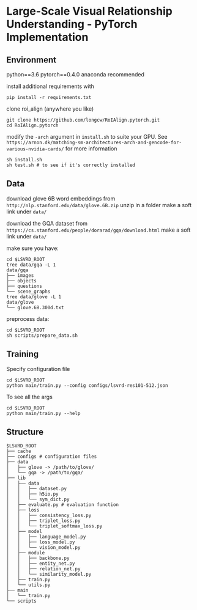 # Large-Scale Visual Relationship Understanding - PyTorch Implementation

## Environment

python==3.6 pytorch==0.4.0
anaconda recommended

install additional requirements with
```
pip install -r requirements.txt
```

clone roi_align (anywhere you like) 
```
git clone https://github.com/longcw/RoIAlign.pytorch.git
cd RoIAlign.pytorch
```
modify the `-arch` argument in `install.sh` to suite your GPU.
See `https://arnon.dk/matching-sm-architectures-arch-and-gencode-for-various-nvidia-cards/` for more information
```
sh install.sh
sh test.sh # to see if it's correctly installed
```

## Data

download glove 6B word embeddings from `http://nlp.stanford.edu/data/glove.6B.zip`
unzip in a folder
make a soft link under `data/`

download the GQA dataset from `https://cs.stanford.edu/people/dorarad/gqa/download.html`
make a soft link under `data/`

make sure you have:
```
cd $LSVRD_ROOT
tree data/gqa -L 1
data/gqa
├── images
├── objects
├── questions
└── scene_graphs
tree data/glove -L 1
data/glove
└── glove.6B.300d.txt

``` 

preprocess data:
```
cd $LSVRD_ROOT
sh scripts/prepare_data.sh
```

## Training
Specify configuration file 
```
cd $LSVRD_ROOT
python main/train.py --config configs/lsvrd-res101-512.json
```
To see all the args
```
cd $LSVRD_ROOT
python main/train.py --help
```

## Structure
```
$LSVRD_ROOT
├── cache
├── configs # configuration files
├── data
│   ├── glove -> /path/to/glove/
│   └── gqa -> /path/to/gqa/
├── lib
│   ├── data
│   │   ├── dataset.py
│   │   ├── h5io.py
│   │   └── sym_dict.py
│   ├── evaluate.py # evaluation function
│   ├── loss
│   │   ├── consistency_loss.py
│   │   ├── triplet_loss.py
│   │   └── triplet_softmax_loss.py
│   ├── model
│   │   ├── language_model.py
│   │   ├── loss_model.py
│   │   └── vision_model.py
│   ├── module
│   │   ├── backbone.py
│   │   ├── entity_net.py
│   │   ├── relation_net.py
│   │   └── similarity_model.py
│   ├── train.py
│   └── utils.py
├── main
│   └── train.py
└── scripts
```





